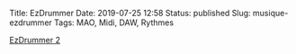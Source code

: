 Title: EzDrummer
Date: 2019-07-25 12:58
Status: published
Slug: musique-ezdrummer
Tags: MAO, Midi, DAW, Rythmes

[EzDrummer 2](https://www.toontrack.com/product/ezdrummer-2/)
